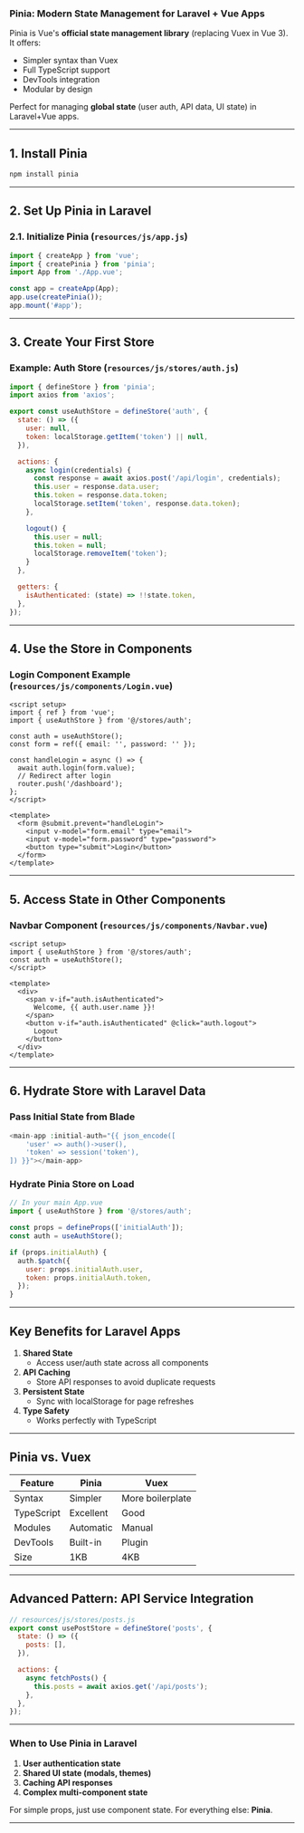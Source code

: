 ### **Pinia: Modern State Management for Laravel + Vue Apps**

Pinia is Vue's **official state management library** (replacing Vuex in Vue 3). It offers:
- Simpler syntax than Vuex  
- Full TypeScript support  
- DevTools integration  
- Modular by design  

Perfect for managing **global state** (user auth, API data, UI state) in Laravel+Vue apps.

---

## **1. Install Pinia**
```bash
npm install pinia
```

---

## **2. Set Up Pinia in Laravel**
### **2.1. Initialize Pinia (`resources/js/app.js`)**
```js
import { createApp } from 'vue';
import { createPinia } from 'pinia';
import App from './App.vue';

const app = createApp(App);
app.use(createPinia());
app.mount('#app');
```

---

## **3. Create Your First Store**
### **Example: Auth Store (`resources/js/stores/auth.js`)**
```js
import { defineStore } from 'pinia';
import axios from 'axios';

export const useAuthStore = defineStore('auth', {
  state: () => ({
    user: null,
    token: localStorage.getItem('token') || null,
  }),

  actions: {
    async login(credentials) {
      const response = await axios.post('/api/login', credentials);
      this.user = response.data.user;
      this.token = response.data.token;
      localStorage.setItem('token', response.data.token);
    },

    logout() {
      this.user = null;
      this.token = null;
      localStorage.removeItem('token');
    }
  },

  getters: {
    isAuthenticated: (state) => !!state.token,
  },
});
```

---

## **4. Use the Store in Components**
### **Login Component Example (`resources/js/components/Login.vue`)**
```vue
<script setup>
import { ref } from 'vue';
import { useAuthStore } from '@/stores/auth';

const auth = useAuthStore();
const form = ref({ email: '', password: '' });

const handleLogin = async () => {
  await auth.login(form.value);
  // Redirect after login
  router.push('/dashboard');
};
</script>

<template>
  <form @submit.prevent="handleLogin">
    <input v-model="form.email" type="email">
    <input v-model="form.password" type="password">
    <button type="submit">Login</button>
  </form>
</template>
```

---

## **5. Access State in Other Components**
### **Navbar Component (`resources/js/components/Navbar.vue`)**
```vue
<script setup>
import { useAuthStore } from '@/stores/auth';
const auth = useAuthStore();
</script>

<template>
  <div>
    <span v-if="auth.isAuthenticated">
      Welcome, {{ auth.user.name }}!
    </span>
    <button v-if="auth.isAuthenticated" @click="auth.logout">
      Logout
    </button>
  </div>
</template>
```

---

## **6. Hydrate Store with Laravel Data**
### **Pass Initial State from Blade**
```php
<main-app :initial-auth="{{ json_encode([
    'user' => auth()->user(),
    'token' => session('token'),
]) }}"></main-app>
```

### **Hydrate Pinia Store on Load**
```js
// In your main App.vue
import { useAuthStore } from '@/stores/auth';

const props = defineProps(['initialAuth']);
const auth = useAuthStore();

if (props.initialAuth) {
  auth.$patch({
    user: props.initialAuth.user,
    token: props.initialAuth.token,
  });
}
```

---

## **Key Benefits for Laravel Apps**
1. **Shared State**  
   - Access user/auth state across all components  
2. **API Caching**  
   - Store API responses to avoid duplicate requests  
3. **Persistent State**  
   - Sync with localStorage for page refreshes  
4. **Type Safety**  
   - Works perfectly with TypeScript  

---

## **Pinia vs. Vuex**
| Feature         | Pinia | Vuex |
|----------------|-------|------|
| Syntax         | Simpler | More boilerplate |
| TypeScript     | Excellent | Good |
| Modules        | Automatic | Manual |
| DevTools       | Built-in | Plugin |
| Size           | 1KB | 4KB |

---

## **Advanced Pattern: API Service Integration**
```js
// resources/js/stores/posts.js
export const usePostStore = defineStore('posts', {
  state: () => ({
    posts: [],
  }),

  actions: {
    async fetchPosts() {
      this.posts = await axios.get('/api/posts');
    },
  },
});
```

---

### **When to Use Pinia in Laravel**
1. **User authentication state**  
2. **Shared UI state (modals, themes)**  
3. **Caching API responses**  
4. **Complex multi-component state**  

For simple props, just use component state. For everything else: **Pinia**.

---